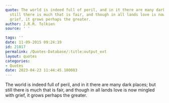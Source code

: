```yaml
---
quote: The world is indeed full of peril, and in it there are many dark places; but
  still there is much that is fair, and though in all lands love is now mingled with
  grief, it grows perhaps the greater.
author: J.R.R. Tolkien
source: ' '

tags: ''
date: 11-09-2015 09:24:19
id: 21017
permalink: /Quotes-Database/:title:output_ext
layout: quotes
categories:
- Quotes
date: 2023-04-23 11:44:45.180083
---
```

The world is indeed full of peril, and in it there are many dark places; but still there is much that is fair, and though in all lands love is now mingled with grief, it grows perhaps the greater.